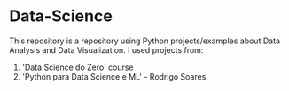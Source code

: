 # Data-Science
This repository is a repository using Python projects/examples about Data Analysis and Data Visualization.
I used projects from:
1) 'Data Science do Zero' course
2) 'Python para Data Science e ML' - Rodrigo Soares
